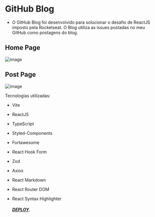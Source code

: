 # GitHub Blog

* O GitHub Blog foi desenvolvido para solucionar o desafio de ReactJS imposto pela Rocketseat. O Blog utiliza as issues postadas no meu GitHub como postagens do blog.

## Home Page
![image](https://github.com/GuilhermeJSales/github-blog/assets/90631825/322eb45f-6cd3-492c-a53d-ab0873e38991)

## Post Page
![image](https://github.com/GuilhermeJSales/github-blog/assets/90631825/334d3d58-ae19-45e6-b851-42ae62e2712a)


Tecnologias utilizadas: 
* Vite
* ReactJS
* TypeScript
* Styled-Components
* Fortawesome
* React Hook Form
* Zod
* Axios
* React Markdown
* React Router DOM
* React Syntax Highlighter

  ##### [DEPLOY](https://github-blog-ca54dbfrq-guilhermejsales.vercel.app/).
